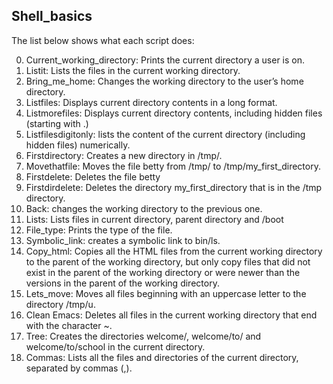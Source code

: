 ## Shell_basics
The list below shows what each script does:

0. Current_working_directory: Prints the current directory a user is on.
1. Listit: Lists the files in the current working directory.
2. Bring_me_home: Changes the working directory to the user’s home directory.
3. Listfiles: Displays current directory contents in a long format.
4. Listmorefiles: Displays current directory contents, including hidden files (starting with .)
5. Listfilesdigitonly: lists the content of the current directory (including hidden files) numerically.
6. Firstdirectory: Creates a new directory in /tmp/.
7. Movethatfile: Moves the file betty from /tmp/ to /tmp/my_first_directory.
8. Firstdelete: Deletes the file betty
9. Firstdirdelete: Deletes the directory my_first_directory that is in the /tmp directory.
10. Back: changes the working directory to the previous one.
11. Lists: Lists files in current directory, parent directory and /boot
12. File_type: Prints the type of the file.
13. Symbolic_link: creates a symbolic link to bin/ls.
14. Copy_html: Copies all the HTML files from the current working directory to the parent of the working directory, but only copy files that did not exist in the parent of the working directory or were newer than the versions in the parent of the working directory.
15. Lets_move: Moves all files beginning with an uppercase letter to the directory /tmp/u.
16. Clean Emacs: Deletes all files in the current working directory that end with the character ~.
17. Tree: Creates the directories welcome/, welcome/to/ and welcome/to/school in the current directory.
 18. Commas: Lists all the files and directories of the current directory, separated by commas (,).
